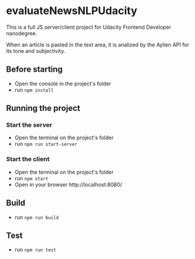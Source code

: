# evaluateNewsNLPUdacity

This is a full JS server/client project for Udacity Frontend Developer nanodegree.

When an article is pasted in the text area, it is analized by the Aylien API for its tone and subjectivity.

## Before starting

- Open the console in the project's folder
- run `npm install`

## Running the project

### Start the server

- Open the terminal on the project's folder
- run `npm run start-server`

### Start the client

- Open the terminal on the project's folder
- run `npm start`
- Open in your browser http://localhost:8080/

## Build

- run `npm run build`


## Test

- run `npm run test`

